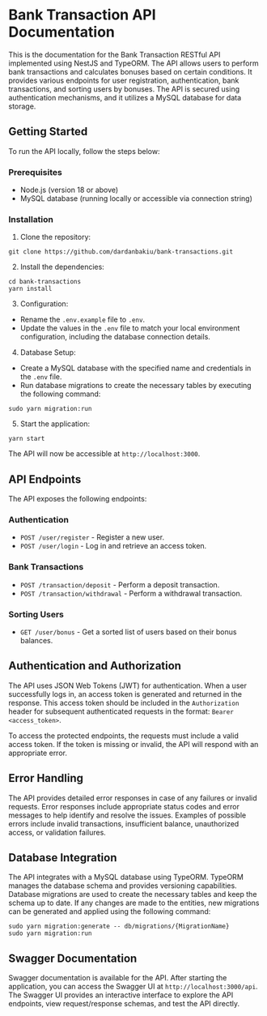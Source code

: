 <h1>Bank Transaction API Documentation</h1>

<p>This is the documentation for the Bank Transaction RESTful API implemented using NestJS and TypeORM. The API allows users to perform bank transactions and calculates bonuses based on certain conditions. It provides various endpoints for user registration, authentication, bank transactions, and sorting users by bonuses. The API is secured using authentication mechanisms, and it utilizes a MySQL database for data storage.</p>

<h2>Getting Started</h2>

<p>To run the API locally, follow the steps below:</p>

<h3>Prerequisites</h3>

<ul>
  <li>Node.js (version 18 or above)</li>
  <li>MySQL database (running locally or accessible via connection string)</li>
</ul>

<h3>Installation</h3>

<ol>
  <li>Clone the repository:</li>
</ol>

<pre><code>git clone https://github.com/dardanbakiu/bank-transactions.git</code></pre>

<ol start="2">
  <li>Install the dependencies:</li>
</ol>

<pre><code>cd bank-transactions
yarn install</code></pre>

<ol start="3">
  <li>Configuration:</li>
</ol>

<ul>
  <li>Rename the <code>.env.example</code> file to <code>.env</code>.</li>
  <li>Update the values in the <code>.env</code> file to match your local environment configuration, including the database connection details.</li>
</ul>

<ol start="4">
  <li>Database Setup:</li>
</ol>

<ul>
  <li>Create a MySQL database with the specified name and credentials in the <code>.env</code> file.</li>
  <li>Run database migrations to create the necessary tables by executing the following command:</li>
</ul>

<pre><code>sudo yarn migration:run</code></pre>

<ol start="5">
  <li>Start the application:</li>
</ol>

<pre><code>yarn start</code></pre>

<p>The API will now be accessible at <code>http://localhost:3000</code>.</p>

<h2>API Endpoints</h2>

<p>The API exposes the following endpoints:</p>

<h3>Authentication</h3>

<ul>
  <li><code>POST /user/register</code> - Register a new user.</li>
  <li><code>POST /user/login</code> - Log in and retrieve an access token.</li>
</ul>

<h3>Bank Transactions</h3>

<ul>
  <li><code>POST /transaction/deposit</code> - Perform a deposit transaction.</li>
  <li><code>POST /transaction/withdrawal</code> - Perform a withdrawal transaction.</li>
</ul>

<h3>Sorting Users</h3>

<ul>
  <li><code>GET /user/bonus</code> - Get a sorted list of users based on their bonus balances.</li>
</ul>

<h2>Authentication and Authorization</h2>

<p>The API uses JSON Web Tokens (JWT) for authentication. When a user successfully logs in, an access token is generated and returned in the response. This access token should be included in the <code>Authorization</code> header for subsequent authenticated requests in the format: <code>Bearer &lt;access_token&gt;</code>.</p>

<p>To access the protected endpoints, the requests must include a valid access token. If the token is missing or invalid, the API will respond with an appropriate error.</p>

<h2>Error Handling</h2>

<p>The API provides detailed error responses in case of any failures or invalid requests. Error responses include appropriate status codes and error messages to help identify and resolve the issues. Examples of possible errors include invalid transactions, insufficient balance, unauthorized access, or validation failures.</p>

<h2>Database Integration</h2>

<p>The API integrates with a MySQL database using TypeORM. TypeORM manages the database schema and provides versioning capabilities. Database migrations are used to create the necessary tables and keep the schema up to date. If any changes are made to the entities, new migrations can be generated and applied using the following command:</p>

<pre><code>sudo yarn migration:generate -- db/migrations/{MigrationName}
sudo yarn migration:run</code></pre>

<h2>Swagger Documentation</h2>

<p>Swagger documentation is available for the API. After starting the application, you can access the Swagger UI at <code>http://localhost:3000/api</code>. The Swagger UI provides an interactive interface to explore the API endpoints, view request/response schemas, and test the API directly.</p>